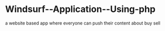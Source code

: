 # Windsurf--Application--Using-php
a website based app where everyone can push their content about buy sell
